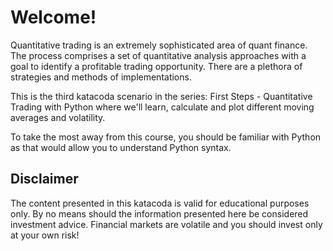 # Welcome!

Quantitative trading is an extremely sophisticated area of quant finance. The process comprises a set of quantitative analysis approaches with a goal to identify a profitable trading opportunity. There are a plethora of strategies and methods of implementations.

This is the third katacoda scenario in the series: First Steps - Quantitative Trading with Python where we'll learn, calculate and plot different moving averages and volatility.

To take the most away from this course, you should be familiar with Python as that would allow you to understand Python syntax.

## Disclaimer
The content presented in this katacoda is valid for educational purposes only. By no means should the information presented here be considered investment advice. Financial markets are volatile and you should invest only at your own risk!